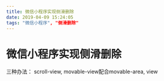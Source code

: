 ```yaml
---
title: 微信小程序实现侧滑删除
date: 2019-04-09 15:24:05
tags: "微信小程序", "侧滑删除"
---
```

# 微信小程序实现侧滑删除

三种办法： scroll-view, movable-view配合movable-area, view